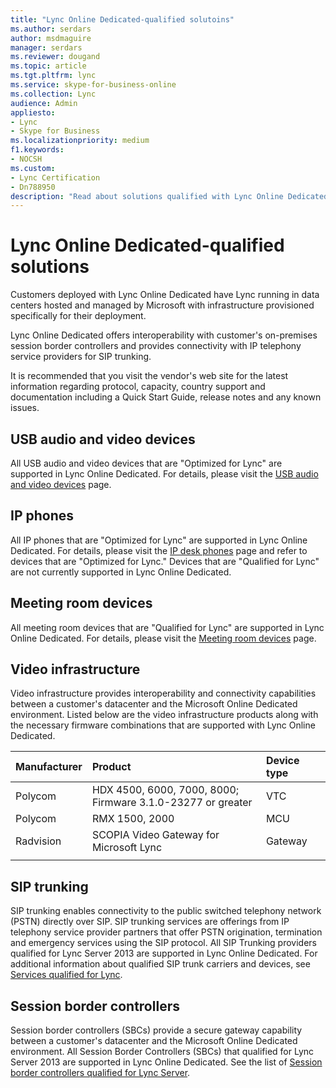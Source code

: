 ```yaml
---
title: "Lync Online Dedicated-qualified solutoins"
ms.author: serdars
author: msdmaguire
manager: serdars
ms.reviewer: dougand
ms.topic: article
ms.tgt.pltfrm: lync
ms.service: skype-for-business-online
ms.collection: Lync
audience: Admin
appliesto:
- Lync
- Skype for Business 
ms.localizationpriority: medium
f1.keywords:
- NOCSH
ms.custom:
- Lync Certification
- Dn788950
description: "Read about solutions qualified with Lync Online Dedicated."
---
```


# Lync Online Dedicated-qualified solutions

Customers deployed with Lync Online Dedicated have Lync running in data centers hosted and managed by Microsoft with infrastructure provisioned specifically for their deployment.

Lync Online Dedicated offers interoperability with customer's on-premises session border controllers and provides connectivity with IP telephony service providers for SIP trunking.

It is recommended that you visit the vendor's web site for the latest information regarding protocol, capacity, country support and documentation including a Quick Start Guide, release notes and any known issues.

## USB audio and video devices

All USB audio and video devices that are "Optimized for Lync" are supported in Lync Online Dedicated. For details, please visit the [USB audio and video devices](usb-and-video.md) page.

## IP phones

All IP phones that are "Optimized for Lync" are supported in Lync Online Dedicated. For details, please visit the [IP desk phones](ip-phones.md) page and refer to devices that are "Optimized for Lync." Devices that are "Qualified for Lync" are not currently supported in Lync Online Dedicated.

## Meeting room devices

All meeting room devices that are "Qualified for Lync" are supported in Lync Online Dedicated. For details, please visit the [Meeting room devices](meeting-room-devices.md) page.

## Video infrastructure

Video infrastructure provides interoperability and connectivity capabilities between a customer's datacenter and the Microsoft Online Dedicated environment. Listed below are the video infrastructure products along with the necessary firmware combinations that are supported with Lync Online Dedicated.

| Manufacturer |Product | Device type |
|:---  |  :--- |  :---  |
|Polycom | HDX 4500, 6000, 7000, 8000; <br> Firmware 3.1.0-23277 or greater | VTC |
|Polycom | RMX 1500, 2000 | MCU |
Radvision| SCOPIA Video Gateway for Microsoft Lync| Gateway| 
| | | |

## SIP trunking
SIP trunking enables connectivity to the public switched telephony network (PSTN) directly over SIP. SIP trunking services are offerings from IP telephony service provider partners that offer PSTN origination, termination and emergency services using the SIP protocol. All SIP Trunking providers qualified for Lync Server 2013 are supported in Lync Online Dedicated. For additional information about qualified SIP trunk carriers and devices, see [Services qualified for Lync](sip-trunking-services.md).

## Session border controllers

Session border controllers (SBCs) provide a secure gateway capability between a customer's datacenter and the Microsoft Online Dedicated environment. All Session Border Controllers (SBCs) that qualified for Lync Server 2013 are supported in Lync Online Dedicated. See the list of [Session border controllers qualified for Lync Server](sbcs-lync-server.md).
